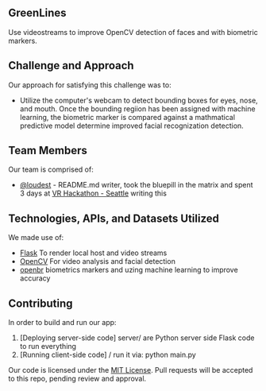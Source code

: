 ## GreenLines

Use videostreams to improve OpenCV detection of faces and with biometric markers.      

## Challenge and Approach

Our approach for satisfying this challenge was to:

- Utilize the computer's webcam to detect bounding boxes for eyes, nose, and mouth.  Once the bounding regiion has been assigned with machine learning, the biometric marker is compared against a mathmatical predictive model determine improved facial recognization detection. 

## Team Members

Our team is comprised of:

- [@loudest](https://github.com/loudest) - README.md writer, took the bluepill in the matrix and spent 3 days at [VR Hackathon - Seattle](http://vrhackathon.com/seattle.html) writing this

## Technologies, APIs, and Datasets Utilized

We made use of:
- [Flask](http://flask.pocoo.org/) To render local host and video streams
- [OpenCV](http://opencv.org/) For video analysis and facial detection
- [openbr](http://scikit-learn.org/stable/) biometrics markers and uzing machine learning to improve accuracy

## Contributing

In order to build and run our app:

1. [Deploying server-side code] server/ are Python server side Flask code to run everything
2. [Running client-side code] / run it via: python main.py

Our code is licensed under the [MIT License](LICENSE.md). Pull requests will be accepted to this repo, pending review and approval.

